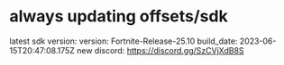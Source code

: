 # always updating offsets/sdk
latest sdk version:
version: Fortnite-Release-25.10
build_date: 2023-06-15T20:47:08.175Z
new discord:
https://discord.gg/SzCVjXdB8S

